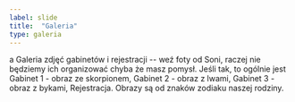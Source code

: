 ```yaml
---
label: slide
title:  "Galeria"
type: galeria
---
```

a
Galeria zdjęć gabinetów i rejestracji -- weź foty od Soni, raczej nie będziemy ich organizować chyba że masz pomysł. Jeśli tak, to ogólnie jest Gabinet 1 - obraz ze skorpionem, Gabinet 2 - obraz z lwami, Gabinet 3 - obraz z bykami, Rejestracja. Obrazy są od znaków zodiaku naszej rodziny.

